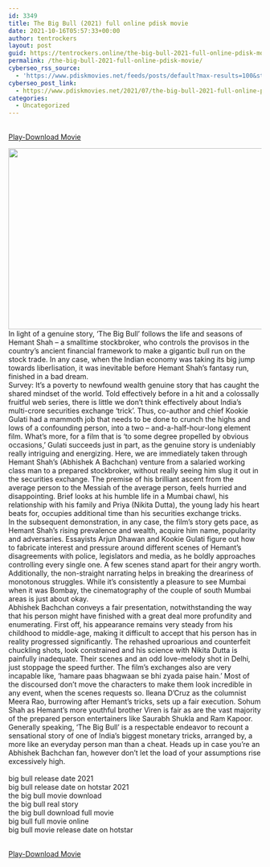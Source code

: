 ```yaml
---
id: 3349
title: The Big Bull (2021) full online pdisk movie
date: 2021-10-16T05:57:33+00:00
author: tentrockers
layout: post
guid: https://tentrockers.online/the-big-bull-2021-full-online-pdisk-movie/
permalink: /the-big-bull-2021-full-online-pdisk-movie/
cyberseo_rss_source:
  - 'https://www.pdiskmovies.net/feeds/posts/default?max-results=100&start-index=1101'
cyberseo_post_link:
  - https://www.pdiskmovies.net/2021/07/the-big-bull-2021-full-online-pdisk.html
categories:
  - Uncategorized
---
```

<a href="https://www.pdisk.net/share-video?videoid=nv2h5h005vem" onclick="window.open('https://www.pdisk.net/share-video?videoid=nv2h5h005vem'); return false;" target="popup" rel="noopener"><br /> Play-Download Movie<br /> </a>

<div class="separator">
  <a href="https://1.bp.blogspot.com/-0BlwfiVmZPc/YP07vCqKqdI/AAAAAAAAZv4/5LjIDGsLgWU-s1dy8ds4DWd8499eqQNZgCLcBGAsYHQ/s715/The%2BBig%2BBull%2B%25282021%2529%2Bfull%2Bonline%2Bpdisk%2Bmovie.jpg" imageanchor="1"><img loading="lazy" border="0" data-original-height="402" data-original-width="715" height="360" src="https://1.bp.blogspot.com/-0BlwfiVmZPc/YP07vCqKqdI/AAAAAAAAZv4/5LjIDGsLgWU-s1dy8ds4DWd8499eqQNZgCLcBGAsYHQ/w640-h360/The%2BBig%2BBull%2B%25282021%2529%2Bfull%2Bonline%2Bpdisk%2Bmovie.jpg" width="640" /></a>
</div>



<div>
  <div>
    <span>In light of a genuine story, &#8216;The Big Bull&#8217; follows the life and seasons of Hemant Shah – a smalltime stockbroker, who controls the provisos in the country&#8217;s ancient financial framework to make a gigantic bull run on the stock trade. In any case, when the Indian economy was taking its big jump towards liberlisation, it was inevitable before Hemant Shah&#8217;s fantasy run, finished in a bad dream.&nbsp;</span>
  </div>
  
  <div>
    <span>Survey: It&#8217;s a poverty to newfound wealth genuine story that has caught the shared mindset of the world. Told effectively before in a hit and a colossally fruitful web series, there is little we don&#8217;t think effectively about India&#8217;s multi-crore securities exchange &#8216;trick&#8217;. Thus, co-author and chief Kookie Gulati had a mammoth job that needs to be done to crunch the highs and lows of a confounding person, into a two – and-a-half-hour-long element film. What&#8217;s more, for a film that is &#8216;to some degree propelled by obvious occasions,&#8217; Gulati succeeds just in part, as the genuine story is undeniably really intriguing and energizing. Here, we are immediately taken through Hemant Shah&#8217;s (Abhishek A Bachchan) venture from a salaried working class man to a prepared stockbroker, without really seeing him slug it out in the securities exchange. The premise of his brilliant ascent from the average person to the Messiah of the average person, feels hurried and disappointing. Brief looks at his humble life in a Mumbai chawl, his relationship with his family and Priya (Nikita Dutta), the young lady his heart beats for, occupies additional time than his securities exchange tricks.&nbsp;</span>
  </div>
  
  <div>
    <span>In the subsequent demonstration, in any case, the film&#8217;s story gets pace, as Hemant Shah&#8217;s rising prevalence and wealth, acquire him name, popularity and adversaries. Essayists Arjun Dhawan and Kookie Gulati figure out how to fabricate interest and pressure around different scenes of Hemant&#8217;s disagreements with police, legislators and media, as he boldly approaches controlling every single one. A few scenes stand apart for their angry worth. Additionally, the non-straight narrating helps in breaking the dreariness of monotonous struggles. While it&#8217;s consistently a pleasure to see Mumbai when it was Bombay, the cinematography of the couple of south Mumbai areas is just about okay.&nbsp;</span>
  </div>
  
  <div>
    <span>Abhishek Bachchan conveys a fair presentation, notwithstanding the way that his person might have finished with a great deal more profundity and enumerating. First off, his appearance remains very steady from his childhood to middle-age, making it difficult to accept that his person has in reality progressed significantly. The rehashed uproarious and counterfeit chuckling shots, look constrained and his science with Nikita Dutta is painfully inadequate. Their scenes and an odd love-melody shot in Delhi, just stoppage the speed further. The film&#8217;s exchanges also are very incapable like, &#8216;hamare paas bhagwaan se bhi zyada paise hain.&#8217; Most of the discoursed don&#8217;t move the characters to make them look incredible in any event, when the scenes requests so. Ileana D&#8217;Cruz as the columnist Meera Rao, burrowing after Hemant&#8217;s tricks, sets up a fair execution. Sohum Shah as Hemant&#8217;s more youthful brother Viren is fair as are the vast majority of the prepared person entertainers like Saurabh Shukla and Ram Kapoor.&nbsp;</span>
  </div>
  
  <div>
    <span>Generally speaking, &#8216;The Big Bull&#8217; is a respectable endeavor to recount a sensational story of one of India&#8217;s biggest monetary tricks, arranged by, a more like an everyday person man than a cheat. Heads up in case you&#8217;re an Abhishek Bachchan fan, however don&#8217;t let the load of your assumptions rise excessively high.</span>
  </div>
</div>

<div>
  <span><br /> big bull release date 2021<br /> big bull release date on hotstar 2021<br /> the big bull movie download<br /> the big bull real story<br /> the big bull download full movie<br /> big bull full movie online<br /> big bull movie release date on hotstar</span>
</div>

<a href="https://www.pdisk.net/share-video?videoid=nv2h5h005vem" onclick="window.open('https://www.pdisk.net/share-video?videoid=nv2h5h005vem'); return false;" target="popup" rel="noopener"><br /> Play-Download Movie<br /> </a>